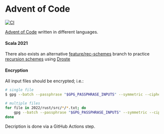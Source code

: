 # Advent of Code
[![CI](https://github.com/pomadchin/advent-of-code/actions/workflows/ci.yml/badge.svg)](https://github.com/pomadchin/advent-of-code/actions/workflows/ci.yml)

[Advent of Code](https://adventofcode.com/) written in different languages.

#### Scala 2021

There also exists an alternative [feature/rec-schemes](https://github.com/pomadchin/advent-of-code/tree/feature/rec-schemes) branch to practice [recursion schemes](https://github.com/passy/awesome-recursion-schemes) using [Droste](https://github.com/higherkindness/droste)

#### Encryption

All input files should be encrypted; i.e.:

```bash
# single file
$ gpg --batch --passphrase "$GPG_PASSPHRASE_INPUTS" --symmetric --cipher-algo AES256 file.txt

# multiple files
for file in 2022/rust/src/*/*.txt; do
    gpg --batch --passphrase "$GPG_PASSPHRASE_INPUTS" --symmetric --cipher-algo AES256 "$file"
done
```

Decription is done via a GitHub Actions step.
